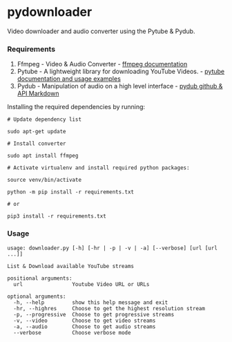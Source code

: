 # pydownloader
Video downloader and audio converter using the Pytube & Pydub.

### Requirements
1. Ffmpeg  - Video & Audio Converter - [ffmpeg documentation](https://ffmpeg.org/documentation.html)
2. Pytube  -  A lightweight library for downloading YouTube Videos. - [pytube documentation and usage examples](https://python-pytube.readthedocs.io/en/latest/)
3. Pydub   - Manipulation  of audio on a high level interface - [pydub github & API Markdown](https://github.com/jiaaro/pydub/blob/master/API.markdown)

Installing the required dependencies by running:

```
# Update dependency list

sudo apt-get update

# Install converter

sudo apt install ffmpeg

# Activate virtualenv and install required python packages:

source venv/bin/activate

python -m pip install -r requirements.txt

# or

pip3 install -r requirements.txt
```

### Usage

```
usage: downloader.py [-h] [-hr | -p | -v | -a] [--verbose] [url [url ...]]

List & Download available YouTube streams

positional arguments:
  url                Youtube Video URL or URLs

optional arguments:
  -h, --help         show this help message and exit
  -hr, --highres     Choose to get the highest resolution stream
  -p, --progressive  Choose to get progressive streams
  -v, --video        Choose to get video streams
  -a, --audio        Choose to get audio streams
  --verbose          Choose verbose mode
```
